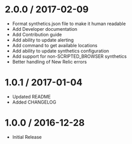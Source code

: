 # 2.0.0 / 2017-02-09

* Format synthetics.json file to make it human readable
* Add Developer documentation
* Add Contribution guide
* Add ability to update alerting
* Add command to get available locations
* Add ability to update synthetics configuration
* Add support for non-SCRIPTED_BROWSER synthetics
* Better handling of New Relic errors

# 1.0.1 / 2017-01-04

* Updated README
* Added CHANGELOG

# 1.0.0 / 2016-12-28

* Initial Release